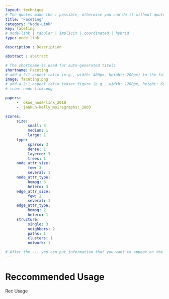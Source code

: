 ```yaml
---
layout: technique
# The quotes make the : possible, otherwise you can do it without quotes
title: "Faceting"
category: "Node-Link"
key: faceting
# node-link | tabular | implicit | coordinated | hybrid 
type: node-link

description : Description

abstract : abstract

# The shortname is used for auto-generated titels
shortname: Faceting
# add a 2:1 aspect ratio (e.g., width: 400px, height: 200px) to the folder /assets/images/papers/
image: faceting.png
# add a 2:1 aspect ratio teaser figure (e.g., width: 1200px, height: 600px) to the folder /assets/images/papers/
# icon: node-link.png

papers:
     -  okoe_node-link_2018
     -  jankun-kelly_moiregraphs:_2003

scores:
     size: 
          small: 3
          medium: 1
          large: 1
     type: 
          sparse: 3
          dense: 1
          layered: 3
          trees: 1
     node_attr_size: 
          few: 3
          several: 1
     node_attr_type: 
          homog: 3
          hetero: 3
     edge_attr_size: 
          few: 2
          several: 1
     edge_attr_type: 
          homog: 2
          hetero: 1
     structure: 
          single: 3
          neighbors: 2
          paths: 1
          clusters: 1
          network: 1

# After the --- you can put information that you want to appear on the website using markdown formatting or HTML. A good example are acknowledgements, extra references, an erratum, etc.
---
```


# Reccommended Usage

Rec Usage

